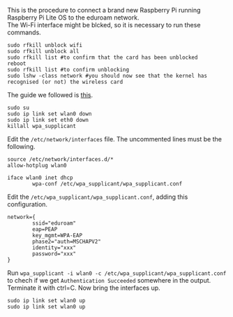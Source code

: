 This is the procedure to connect a brand new Raspberry Pi running Raspberry Pi Lite OS to the eduroam network.\
The Wi-Fi interface might be blcked, so it is necessary to run these commands.
```
sudo rfkill unblock wifi
sudo rfkill unblock all
sudo rfkill list #to confirm that the card has been unblocked
reboot
sudo rfkill list #to confirm unblocking 
sudo lshw -class network #you should now see that the kernel has recognised (or not) the wireless card
```
The guide we followed is [this](https://inrg.soe.ucsc.edu/howto-connect-raspberry-to-eduroam/).
```
sudo su
sudo ip link set wlan0 down
sudo ip link set eth0 down
killall wpa_supplicant
```
Edit the `/etc/network/interfaces` file. The uncommented lines must be the following.
```
source /etc/network/interfaces.d/*
allow-hotplug wlan0

iface wlan0 inet dhcp
        wpa-conf /etc/wpa_supplicant/wpa_supplicant.conf
```
Edit the `/etc/wpa_supplicant/wpa_supplicant.conf`, adding this configuration.
```
network={
        ssid="eduroam"
        eap=PEAP
        key_mgmt=WPA-EAP
        phase2="auth=MSCHAPV2"
        identity="xxx"
        password="xxx"
}
```
Run `wpa_supplicant -i wlan0 -c /etc/wpa_supplicant/wpa_supplicant.conf` to chech if we get `Authentication Succeeded` somewhere in the output. Terminate it with ctrl=C.
Now bring the interfaces up.
```
sudo ip link set wlan0 up
sudo ip link set wlan0 up
```
